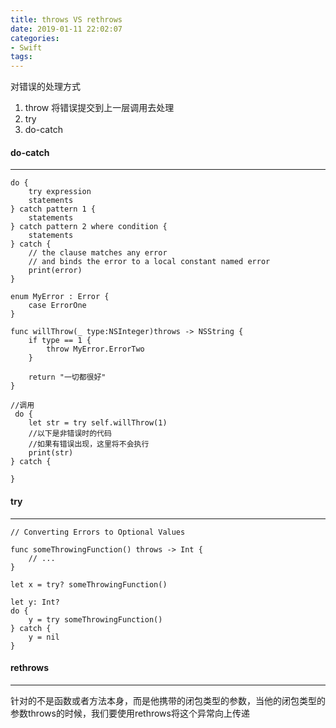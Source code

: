 ```yaml
---
title: throws VS rethrows
date: 2019-01-11 22:02:07
categories:
- Swift
tags:
---
```





对错误的处理方式

1. throw 将错误提交到上一层调用去处理
2. try
3. do-catch

#### do-catch
---
```
do {
    try expression
    statements
} catch pattern 1 {
    statements
} catch pattern 2 where condition {
    statements
} catch {
    // the clause matches any error 
    // and binds the error to a local constant named error
    print(error)
}

enum MyError : Error {
    case ErrorOne
}

func willThrow(_ type:NSInteger)throws -> NSString {
    if type == 1 {
        throw MyError.ErrorTwo
    }

    return "一切都很好"
}
    
//调用
 do {
    let str = try self.willThrow(1)
    //以下是非错误时的代码
    //如果有错误出现，这里将不会执行
    print(str) 
} catch {

}
```

#### try
---
```
// Converting Errors to Optional Values

func someThrowingFunction() throws -> Int {
    // ...
}

let x = try? someThrowingFunction()

let y: Int?
do {
    y = try someThrowingFunction()
} catch {
    y = nil
}
```



#### rethrows
---

针对的不是函数或者方法本身，而是他携带的闭包类型的参数，当他的闭包类型的参数throws的时候，我们要使用rethrows将这个异常向上传递

